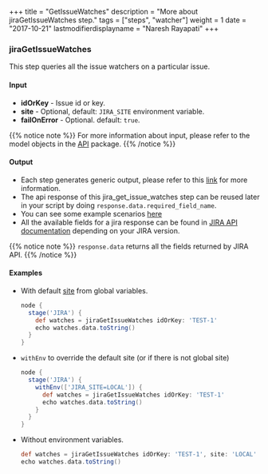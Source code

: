 +++
title = "GetIssueWatches"
description = "More about jiraGetIssueWatches step."
tags = ["steps", "watcher"]
weight = 1
date = "2017-10-21"
lastmodifierdisplayname = "Naresh Rayapati"
+++

### jiraGetIssueWatches

This step queries all the issue watchers on a particular issue.

#### Input

* **idOrKey** - Issue id or key.
* **site** - Optional, default: `JIRA_SITE` environment variable.
* **failOnError** - Optional. default: `true`.

{{% notice note %}}
For more information about input, please refer to the model objects in the [API](https://github.com/jenkinsci/jira-steps-plugin/tree/master/src/main/java/org/thoughtslive/jenkins/plugins/jira/api) package.
{{% /notice %}}

#### Output

* Each step generates generic output, please refer to this [link](config.html#common-response--error-handling) for more information.
* The api response of this jira_get_issue_watches step can be reused later in your script by doing `response.data.required_field_name`.
* You can see some example scenarios [here](https://jenkinsci.github.io/jira-steps-plugin/common_usages.html)
* All the available fields for a jira response can be found in [JIRA API documentation](https://docs.atlassian.com/jira/REST/) depending on your JIRA version.

{{% notice note %}}
`response.data` returns all the fields returned by JIRA API.
{{% /notice %}}

#### Examples

* With default [site](config#environment-variables) from global variables.

    ```groovy
    node {
      stage('JIRA') {
        def watches = jiraGetIssueWatches idOrKey: 'TEST-1'
        echo watches.data.toString()
      }
    }
    ```
* `withEnv` to override the default site (or if there is not global site)

    ```groovy
    node {
      stage('JIRA') {
        withEnv(['JIRA_SITE=LOCAL']) {
          def watches = jiraGetIssueWatches idOrKey: 'TEST-1'
          echo watches.data.toString()
        }
      }
    }
    ```
* Without environment variables.

    ```groovy
    def watches = jiraGetIssueWatches idOrKey: 'TEST-1', site: 'LOCAL'
    echo watches.data.toString()
    ```
